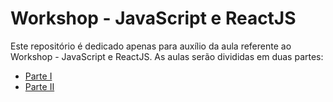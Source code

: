 # Workshop - JavaScript e ReactJS
Este repositório é dedicado apenas para auxílio da aula referente ao Workshop - JavaScript e ReactJS. As aulas serão divididas em duas partes:

* [Parte I][1]
* [Parte II][2]

[1]: samirbraga/Workshop-Javascript-e-React/tree/master/parte%201/README.md
[2]: samirbraga/Workshop-Javascript-e-React/tree/master/parte%202/README.md